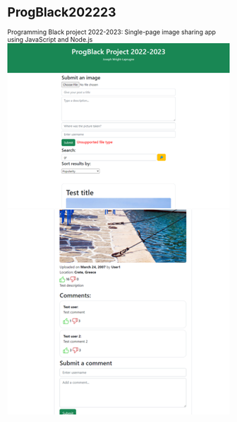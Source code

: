 # ProgBlack202223
Programming Black project 2022-2023: Single-page image sharing app using JavaScript and Node.js
![](ProgBlack1.png)
![](ProgBlack2.png)
